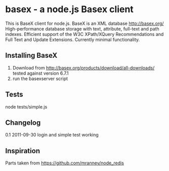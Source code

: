 basex - a node.js Basex client 
===========================

This is BaseX client for node.js. 
BaseX is an XML database http://basex.org/
High-performance database storage with text, attribute, full-text and path indexes.
Efficient support of the W3C XPath/XQuery Recommendations and Full Text and Update Extensions. 
Currently minimal functionality. 
## Installing BaseX
1. Download from http://basex.org/products/download/all-downloads/
tested against version 6.7.1
1. run the basexserver script
## Tests
node tests/simple.js
## Changelog
0.1 2011-09-30 login and simple test working
## Inspiration

Parts taken from https://github.com/mranney/node_redis
